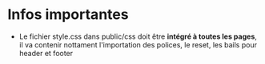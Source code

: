 <h1>Infos importantes</h1>
<ul>
  <li>Le fichier style.css dans public/css doit être <b>intégré à toutes les pages</b>, il va contenir nottament l'importation des polices, le reset, les bails pour header et footer</li>
</ul>
